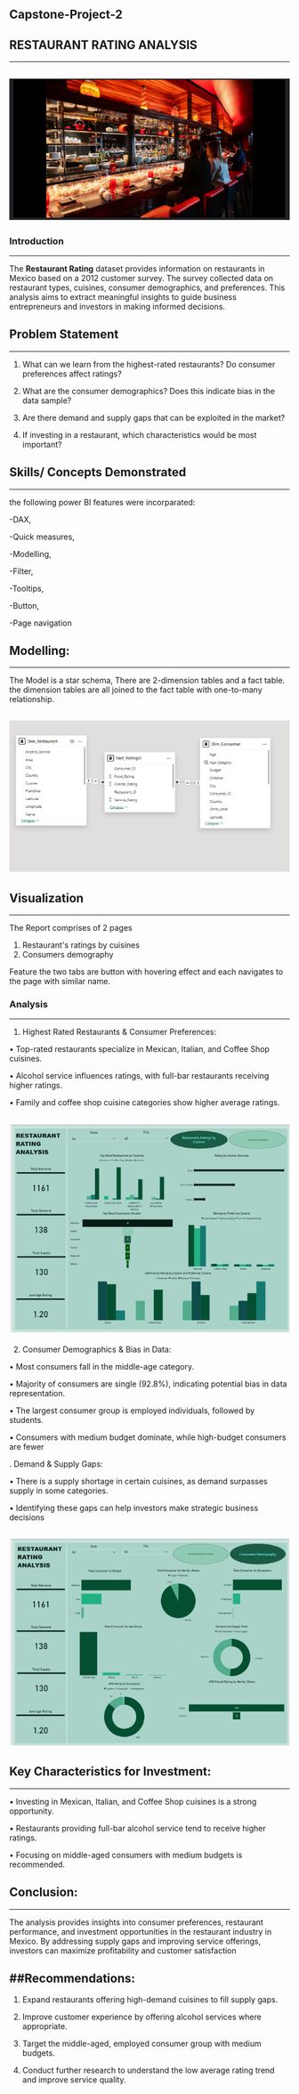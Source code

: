 ## Capstone-Project-2

## RESTAURANT RATING ANALYSIS
---

![](https://github.com/Esther-git87/Capstone-Project-2/blob/main/Restaurantimage.PNG)
---

### Introduction
---

The **Restaurant Rating** dataset provides information on restaurants in Mexico based on a 2012 customer survey. The survey collected data on restaurant types, cuisines, consumer demographics, and preferences. This analysis aims to extract meaningful insights to guide business entrepreneurs and investors in making informed decisions.



## Problem Statement
---

1.	What can we learn from the highest-rated restaurants? Do consumer preferences affect ratings?

2.	What are the consumer demographics? Does this indicate bias in the data sample?

3.	Are there demand and supply gaps that can be exploited in the market?

4.	If investing in a restaurant, which characteristics would be most important?


## Skills/ Concepts Demonstrated
---


the following power BI features were incorparated:

-DAX,

-Quick measures,

-Modelling,

-Filter,

-Tooltips,

-Button,

-Page navigation


## Modelling:
---

The Model is a star schema,
There are 2-dimension tables and a fact table. the dimension tables are all joined to the fact table with one-to-many relationship.

![](https://github.com/Esther-git87/Capstone-Project-2/blob/main/Restaurantratingmodelling.png)
---


## Visualization
---

The Report comprises of 2 pages
1. Restaurant's ratings by cuisines
2. Consumers demography


Feature
the two tabs are button with hovering effect and each navigates to the page with similar name.


### Analysis
---


1. Highest Rated Restaurants & Consumer Preferences:

•	Top-rated restaurants specialize in Mexican, Italian, and Coffee Shop cuisines.

•	Alcohol service influences ratings, with full-bar restaurants receiving higher ratings.

•	Family and coffee shop cuisine categories show higher average ratings.


![](https://github.com/Esther-git87/Capstone-Project-2/blob/main/Rating%20pg%201.png)
---



2. Consumer Demographics & Bias in Data:
   
•	Most consumers fall in the middle-age category.

•	Majority of consumers are single (92.8%), indicating potential bias in data representation.

•	The largest consumer group is employed individuals, followed by students.

•	Consumers with medium budget dominate, while high-budget consumers are fewer

. Demand & Supply Gaps:

•	There is a supply shortage in certain cuisines, as demand surpasses supply in some categories.

•	Identifying these gaps can help investors make strategic business decisions



![](https://github.com/Esther-git87/Capstone-Project-2/blob/main/Rating%20pg%202.png)
---


## Key Characteristics for Investment:
---

•	Investing in Mexican, Italian, and Coffee Shop cuisines is a strong opportunity.

•	Restaurants providing full-bar alcohol service tend to receive higher ratings.

•	Focusing on middle-aged consumers with medium budgets is recommended.



## Conclusion:
---

The analysis provides insights into consumer preferences, restaurant performance, and investment opportunities in the restaurant industry in Mexico. By addressing supply gaps and improving service offerings, investors can maximize profitability and customer satisfaction




##Recommendations:
---

1.	Expand restaurants offering high-demand cuisines to fill supply gaps.

2.	Improve customer experience by offering alcohol services where appropriate.

3.	Target the middle-aged, employed consumer group with medium budgets.

4.	Conduct further research to understand the low average rating trend and improve service quality.


